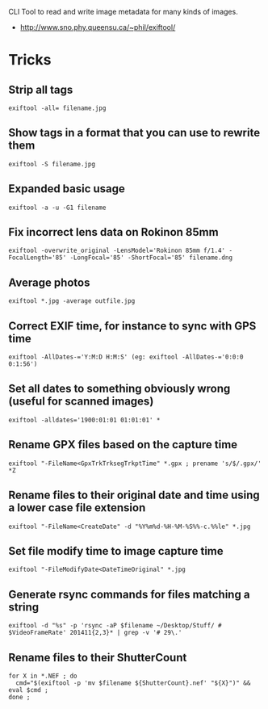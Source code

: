 CLI Tool to read and write image metadata for many kinds of images.

- <http://www.sno.phy.queensu.ca/~phil/exiftool/>

# Tricks

## Strip all tags

```
exiftool -all= filename.jpg
```

## Show tags in a format that you can use to rewrite them

```
exiftool -S filename.jpg
```

## Expanded basic usage

```
exiftool -a -u -G1 filename
```

## Fix incorrect lens data on Rokinon 85mm

```
exiftool -overwrite_original -LensModel='Rokinon 85mm f/1.4' -FocalLength='85' -LongFocal='85' -ShortFocal='85' filename.dng
```

## Average photos

```
exiftool *.jpg -average outfile.jpg
```

## Correct EXIF time, for instance to sync with GPS time

```
exiftool -AllDates-='Y:M:D H:M:S' (eg: exiftool -AllDates-='0:0:0 0:1:56')
```

## Set all dates to something obviously wrong (useful for scanned images)

```
exiftool -alldates='1900:01:01 01:01:01' *
```

## Rename GPX files based on the capture time

```
exiftool "-FileName<GpxTrkTrksegTrkptTime" *.gpx ; prename 's/$/.gpx/' *Z
```

## Rename files to their original date and time using a lower case file extension

```
exiftool "-FileName<CreateDate" -d "%Y%m%d-%H-%M-%S%%-c.%%le" *.jpg
```

## Set file modify time to image capture time

```
exiftool "-FileModifyDate<DateTimeOriginal" *.jpg
```

## Generate rsync commands for files matching a string

```
exiftool -d "%s" -p 'rsync -aP $filename ~/Desktop/Stuff/ # $VideoFrameRate' 201411{2,3}* | grep -v '# 29\.'
```

## Rename files to their ShutterCount

```
for X in *.NEF ; do
  cmd="$(exiftool -p 'mv $filename ${ShutterCount}.nef' "${X}")" && eval $cmd ;
done ;
```
